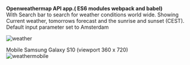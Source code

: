 <b>Openweathermap API app.( ES6 modules webpack and babel)</b><br>
With Search bar to search for weather conditions world wide. Showing Current weather, tomorrows forecast and the sunrise and sunset (CEST).<br>
Default input parameter set to Amsterdam

![weather](https://user-images.githubusercontent.com/38325801/90893806-ee084700-e3bf-11ea-9f4a-e0dc750a6373.png)<br>

Mobile Samsung Galaxy S10&nbsp;(viewport 360 x 720)<br>
![weathermobile](https://user-images.githubusercontent.com/38325801/90893993-36276980-e3c0-11ea-85a0-8fb20f6bd007.png)


